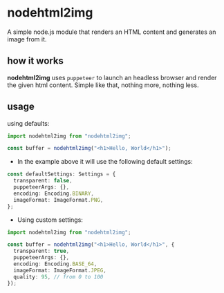 # nodehtml2img

A simple node.js module that renders an HTML content and generates an image from it.

## how it works

**nodehtml2img** uses `puppeteer` to launch an headless browser and render the given html content. Simple like that, nothing more, nothing less.

## usage

using defaults:

```typescript
import nodehtml2img from "nodehtml2img";

const buffer = nodehtml2img("<h1>Hello, World</h1>");
```

- In the example above it will use the following default settings:

```typescript
const defaultSettings: Settings = {
  transparent: false,
  puppeteerArgs: {},
  encoding: Encoding.BINARY,
  imageFormat: ImageFormat.PNG,
};
```

- Using custom settings:

```typescript
import nodehtml2img from "nodehtml2img";

const buffer = nodehtml2img("<h1>Hello, World</h1>", {
  transparent: true,
  puppeteerArgs: {},
  encoding: Encoding.BASE_64,
  imageFormat: ImageFormat.JPEG,
  quality: 95, // from 0 to 100
});
```
